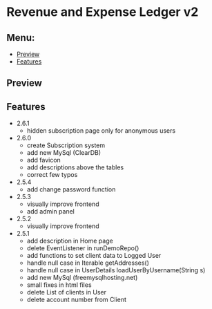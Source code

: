 # Revenue and Expense Ledger v2

## Menu:
* [Preview](#preview)
* [Features](#features)

## Preview


## Features
+ 2.6.1
     + hidden subscription page only for anonymous users
+ 2.6.0
    + create Subscription system
    + add new MySql (ClearDB)
    + add favicon
    + add descriptions above the tables
    + correct few typos
+ 2.5.4
    + add change password function
+ 2.5.3
    + visually improve frontend
    + add admin panel
+ 2.5.2
    + visually improve frontend
+ 2.5.1
    + add description in Home page
    + delete EventListener in runDemoRepo()
    + add functions to set client data to Logged User
    + handle null case in Iterable getAddresses()
    + handle null case in UserDetails loadUserByUsername(String s)
    + add new MySql (freemysqlhosting.net)
    + small fixes in html files
    + delete List of clients in User
    + delete account number from Client
